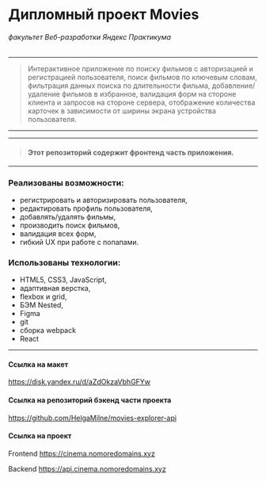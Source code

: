 # Дипломный проект Movies
###### *факультет Веб-разработки Яндекс Практикума*

-----
> Интерактивное приложение по поиску фильмов с авторизацией и регистрацией пользователя, поиск фильмов по ключевым словам, фильтрация данных поиска по длительности фильма,
добавление/удаление фильмов в избранное, валидация форм на стороне клиента и запросов на стороне сервера, отображение количества карточек в зависимости от ширины экрана устройства пользователя.
-----

-----
> #### Этот репозиторий содержит фронтенд часть приложения.
-----

###  Реализованы возможности:

* регистрировать и авторизировать пользователя,
* редактировать профиль пользователя,
* добавлять/удалять фильмы,
* производить поиск фильмов,
* валидация всех форм,
* гибкий UX при работе с попапами.

###  Использованы технологии:

* HTML5, CSS3, JavaScript,
* адаптивная верстка,
* flexbox и grid,
* БЭМ Nested,
* Figma
* git
* сборка webpack
* React
-----

#### Ссылка на макет
https://disk.yandex.ru/d/aZdOkzaVbhGFYw

#### Ссылка на репозиторий бэкенд части проекта
https://github.com/HelgaMilne/movies-explorer-api

#### Ссылка на проект

<span>Frontend <a href="https://cinema.nomoredomains.xyz" target="blank">https://cinema.nomoredomains.xyz</a></span>

<span>Backend <a href="https://api.cinema.nomoredomains.xyz" target="blank">https://api.cinema.nomoredomains.xyz</a></span>
